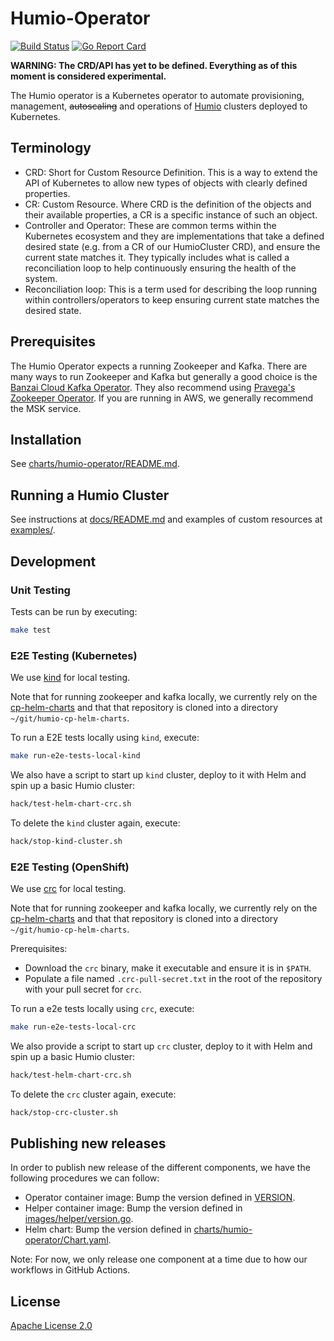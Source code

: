 # Humio-Operator

[![Build Status](https://github.com/humio/humio-operator/workflows/CI/badge.svg)](https://github.com/humio/humio-operator/actions?query=workflow%3ACI)
[![Go Report Card](https://goreportcard.com/badge/github.com/humio/humio-operator)](https://goreportcard.com/report/github.com/humio/humio-operator)


**WARNING: The CRD/API has yet to be defined. Everything as of this moment is considered experimental.**

The Humio operator is a Kubernetes operator to automate provisioning, management, ~~autoscaling~~ and operations of [Humio](https://humio.com) clusters deployed to Kubernetes.

## Terminology

- CRD: Short for Custom Resource Definition. This is a way to extend the API of Kubernetes to allow new types of objects with clearly defined properties.
- CR: Custom Resource. Where CRD is the definition of the objects and their available properties, a CR is a specific instance of such an object.
- Controller and Operator: These are common terms within the Kubernetes ecosystem and they are implementations that take a defined desired state (e.g. from a CR of our HumioCluster CRD), and ensure the current state matches it. They typically includes what is called a reconciliation loop to help continuously ensuring the health of the system.
- Reconciliation loop: This is a term used for describing the loop running within controllers/operators to keep ensuring current state matches the desired state.

## Prerequisites

The Humio Operator expects a running Zookeeper and Kafka. There are many ways to run Zookeeper and Kafka but generally a good choice is the [Banzai Cloud Kafka Operator](https://operatorhub.io/operator/banzaicloud-kafka-operator). They also recommend using [Pravega's Zookeeper Operator](https://github.com/pravega/zookeeper-operator). If you are running in AWS, we generally recommend the MSK service.

## Installation

See [charts/humio-operator/README.md](charts/humio-operator/README.md).

## Running a Humio Cluster

See instructions at [docs/README.md](docs/README.md) and examples of custom resources at [examples/](examples/).

## Development

### Unit Testing

Tests can be run by executing:

```bash
make test
```

### E2E Testing (Kubernetes)

We use [kind](https://kind.sigs.k8s.io/) for local testing.

Note that for running zookeeper and kafka locally, we currently rely on the [cp-helm-charts](https://github.com/humio/cp-helm-charts) and that that repository is cloned into a directory `~/git/humio-cp-helm-charts`.

To run a E2E tests locally using `kind`, execute:

```bash
make run-e2e-tests-local-kind
```

We also have a script to start up `kind` cluster, deploy to it with Helm and spin up a basic Humio cluster:

```bash
hack/test-helm-chart-crc.sh
```

To delete the `kind` cluster again, execute:

```bash
hack/stop-kind-cluster.sh
```

### E2E Testing (OpenShift)

We use [crc](https://developers.redhat.com/products/codeready-containers/overview) for local testing.

Note that for running zookeeper and kafka locally, we currently rely on the [cp-helm-charts](https://github.com/humio/cp-helm-charts) and that that repository is cloned into a directory `~/git/humio-cp-helm-charts`.

Prerequisites:

- Download the `crc` binary, make it executable and ensure it is in `$PATH`.
- Populate a file named `.crc-pull-secret.txt` in the root of the repository with your pull secret for `crc`.


To run a e2e tests locally using `crc`, execute:

```bash
make run-e2e-tests-local-crc
```

We also provide a script to start up `crc` cluster, deploy to it with Helm and spin up a basic Humio cluster:

```bash
hack/test-helm-chart-crc.sh
```

To delete the `crc` cluster again, execute:

```bash
hack/stop-crc-cluster.sh
```

## Publishing new releases

In order to publish new release of the different components, we have the following procedures we can follow:

- Operator container image: Bump the version defined in [VERSION](VERSION).
- Helper container image: Bump the version defined in [images/helper/version.go](images/helper/version.go).
- Helm chart: Bump the version defined in [charts/humio-operator/Chart.yaml](charts/humio-operator/Chart.yaml).

Note: For now, we only release one component at a time due to how our workflows in GitHub Actions.

## License

[Apache License 2.0](https://github.com/humio/humio-operator/blob/master/LICENSE)
